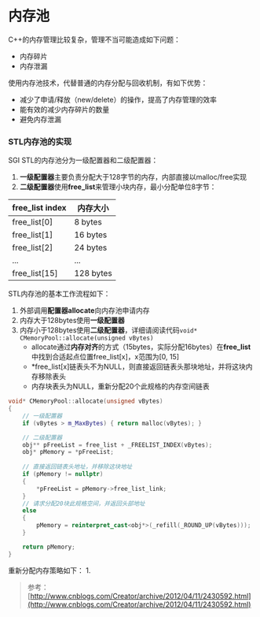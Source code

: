 # 内存池

C++的内存管理比较复杂，管理不当可能造成如下问题：
* 内存碎片
* 内存泄漏

使用内存池技术，代替普通的内存分配与回收机制，有如下优势：
* 减少了申请/释放（new/delete）的操作，提高了内存管理的效率
* 能有效的减少内存碎片的数量
* 避免内存泄漏

### STL内存池的实现
SGI STL的内存池分为一级配置器和二级配置器：
1. **一级配置器**主要负责分配大于128字节的内存，内部直接以malloc/free实现
2. **二级配置器**使用**free_list**来管理小块内存，最小分配单位8字节：

|free_list index|内存大小|
|---|---|
| free_list[0] | 8 bytes|
| free_list[1] | 16 bytes|
| free_list[2] | 24 bytes|
| ... | ...|
| free_list[15] | 128 bytes|

STL内存池的基本工作流程如下：
1. 外部调用**配置器allocate**向内存池申请内存
2. 内存大于128bytes使用**一级配置器**
3. 内存小于128bytes使用**二级配置器**，详细请阅读代码`void* CMemoryPool::allocate(unsigned vBytes)`
    * allocate通过**内存对齐**的方式（15bytes，实际分配16bytes）在**free_list**中找到合适起点位置free_list[x]，x范围为[0, 15]
    * \*free_list[x]链表头不为NULL，则直接返回链表头那块地址，并将这块内存移除表头
    * 内存块表头为NULL，重新分配20个此规格的内存空间链表

```C++
void* CMemoryPool::allocate(unsigned vBytes)
{
	// 一级配置器
	if (vBytes > m_MaxBytes) { return malloc(vBytes); }

	// 二级配置器
	obj** pFreeList = free_list + _FREELIST_INDEX(vBytes);
	obj* pMemory = *pFreeList;
	
	// 直接返回链表头地址，并移除这块地址
	if (pMemory != nullptr)
	{
		*pFreeList = pMemory->free_list_link;
	}
	// 请求分配20块此规格空间，并返回头部地址
	else
	{
		pMemory = reinterpret_cast<obj*>(_refill(_ROUND_UP(vBytes)));
	}

	return pMemory;
}
```

重新分配内存策略如下：
1. 

> 参考：[http://www.cnblogs.com/Creator/archive/2012/04/11/2430592.html](http://www.cnblogs.com/Creator/archive/2012/04/11/2430592.html)

